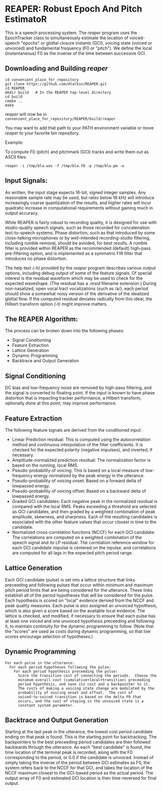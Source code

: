 # REAPER: Robust Epoch And Pitch EstimatoR

This is a speech processing system.  The _reaper_ program uses the
EpochTracker class to simultaneously estimate the location of
voiced-speech "epochs" or glottal closure instants (GCI), voicing
state (voiced or unvoiced) and fundamental frequency (F0 or "pitch").
We define the local (instantaneous) F0 as the inverse of the time
between successive GCI.

## Downloading and Building _reaper_
```
cd convenient_place_for_repository
git clone https://github.com/dtalkin/REAPER.git
cd REAPER
mkdir build   # In the REAPER top-level directory
cd build
cmake ..
make
```

_reaper_ will now be in `convenient_place_for_repository/REAPER/build/reaper`

You may want to add that path to your PATH environment variable or
move _reaper_ to your favorite bin repository.

Example:

To compute F0 (pitch) and pitchmark (GCI) tracks and write them out as ASCII files:

`reaper -i /tmp/bla.wav -f /tmp/bla.f0 -p /tmp/bla.pm -a`


## Input Signals:

As written, the input stage expects 16-bit, signed integer samples.
Any reasonable sample rate may be used, but rates below 16 kHz will
introduce increasingly coarse quantization of the results, and higher
rates will incur quadratic increase in computational requirements
without gaining much in output accuracy.

While REAPER is fairly robust to recording quality, it is designed for
use with studio-quality speech signals, such as those recorded for
concatenation text-to-speech systems.  Phase distortion, such as that
introduced by some close-talking microphones or by well-intended
recording-studio filtering, including rumble removal, should be
avoided, for best results.  A rumble filter is provided within REAPER
as the recommended (default) high-pass pre-filtering option, and is
implemented as a symmetric FIR filter that introduces no phase
distortion.

The help text _(-h)_ provided by the _reaper_ program describes
various output options, including debug output of some of the feature
signals.  Of special interest is the residual waveform which may be
used to check for the expected waveshape.  (The residual has a
_.resid_ filename extension.) During non-nasalized, open vocal tract
vocalizations (such as /a/), each period should show a somewhat noisy
version of the derivative of the idealized glottal flow.  If the computed
residual deviates radically from this ideal, the Hilbert transform
option _(-t)_ might improve matters.

## The REAPER Algorithm:

The process can be broken down into the following phases:
* Signal Conditioning
* Feature Extraction
* Lattice Generation
* Dynamic Programming
* Backtrace and Output Generation


## Signal Conditioning

DC bias and low-frequency noise are removed by high-pass filtering,
and the signal is converted to floating point.  If the input is known
to have phase distortion that is impacting tracker performance, a
Hilbert transform, optionally done at this point, may improve
performance.


## Feature Extraction

The following feature signals are derived from the conditioned input:
* Linear Prediction residual:
  This is computed using the autocorrelation method and continuous
  interpolation of the filter coefficients.  It is checked for the
  expected polarity (negative impulses), and inverted, if necessary.
* Amplitude-normalized prediction residual:
  The normalization factor is based on the running, local RMS.
* Pseudo-probability of voicing:
  This is based on a local measure of low-frequency energy normalized
  by the peak energy in the utterance.
* Pseudo-probability of voicing onset:
  Based on a forward delta of lowpassed energy.
* Pseudo-probability of voicing offset:
  Based on a backward delta of lowpassed energy.
* Graded GCI candidates:
  Each negative peak in the normalized residual is compared with the
  local RMS.  Peaks exceeding a threshold are selected as GCI candidates,
  and then graded by a weighted combination of peak amplitude, skewness,
  and sharpness. Each of the resulting candidates is associated with the
  other feature values that occur closest in time to the candidate.
* Normalized cross-correlation functions (NCCF) for each GCI candidate:
  The correlations are computed on a weighted combination of the speech
  signal and its LP residual.  The correlation reference window for
  each GCI candidate impulse is centered on the inpulse, and
  correlations are computed for all lags in the expected pitch period range.


## Lattice Generation

Each GCI candidate (pulse) is set into a lattice structure that links
preceeding and following pulses that occur within minimum and maximum
pitch period limits that are being considered for the utterance.
These links establish all of the period hypotheses that will be
considered for the pulse.  Each hypothesis is scored on "local"
evidence derived from the NCCF and peak quality measures.  Each pulse
is also assigned an unvoiced hypothesis, which is also given a score
based on the available local evidence.  The lattice is checked, and
modified, if necessary to ensure that each pulse has at least one
voiced and one unvoiced hypothesis preceeding and following it, to
maintain continuity for the dynamic programming to follow.
(Note that the "scores" are used as costs during dynamic programming,
so that low scores encourage selection of hypotheses.)


## Dynamic Programming

```
For each pulse in the utterance:
  For each period hypotheses following the pulse:
    For each period hypothesis preceeding the pulse:
      Score the transition cost of connecting the periods.  Choose the
      minimum overall cost (cumulative+local+transition) preceeding
      period hypothesis, and save its cost and a backpointer to it.
      The costs of making a voicing state change are modulated by the
      probability of voicing onset and offset.  The cost of
      voiced-to-voiced transition is based on the delta F0 that
      occurs, and the cost of staying in the unvoiced state is a
      constant system parameter.
```

## Backtrace and Output Generation

Starting at the last peak in the utterance, the lowest cost period
candidate ending on that peak is found.  This is the starting point
for backtracking.  The backpointers to the best preceeding period
candidates are then followed backwards through the utterance.  As each
"best candidate" is found, the time location of the terminal peak is
recorded, along with the F0 corresponding to the period, or 0.0 if the
candidate is unvoiced.  Instead of simply taking the inverse of the
period between GCI estimates as F0, the system refers back to the NCCF
for that GCI, and takes the location of the NCCF maximum closest to
the GCI-based period as the actual period.  The output array of F0 and
estimated GCI location is then time-reversed for final output.

